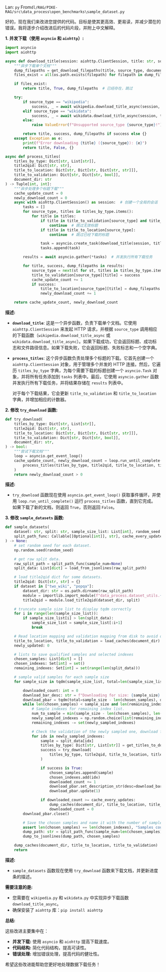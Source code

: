 Lan: `py` From`dl/RAG/PIKE-RAG/src\data_process\open_benchmarks\sample_dataset.py`

好的，现在我们来改进您提供的代码。目标是使其更高效、更易读，并减少潜在的错误。我将逐步介绍改进后的代码片段，并附上中文解释。

**1. 并发下载（使用 `asyncio` 和 `aiohttp`）:**

```python
import asyncio
import aiohttp

async def download_title(session: aiohttp.ClientSession, title: str, source_type: str, title2qid: Dict[str, str], document_dir: str) -> Tuple[str, bool, Dict]:
    """异步下载单个文档"""
    dump_filepaths = get_download_filepaths(title, source_type, document_dir)
    files_exist = all(os.path.exists(filepath) for filepath in dump_filepaths.values())

    if files_exist:
        return title, True, dump_filepaths  # 已经存在，跳过

    try:
        if source_type == "wikipedia":
            success, _ = await wikipedia.download_title_async(session, title, dump_filepaths)
        elif source_type == "wikidata":
            success, _ = await wikidata.download_title_async(session, title, dump_filepaths, title2qid)
        else:
            raise ValueError(f"Unsupported source_type {source_type}!")

        return title, success, dump_filepaths if success else {}
    except Exception as e:
        print(f"Error downloading {title} ({source_type}): {e}")
        return title, False, {}

async def process_titles(
    titles_by_type: Dict[str, List[str]],
    title2qid: Dict[str, str],
    title_to_location: Dict[str, Dict[str, Dict[str, str]]],
    title_to_validation: Dict[str, Dict[str, bool]],
    document_dir: str
) -> Tuple[int, int]:
    """异步处理多个标题下载"""
    cache_update_count = 0
    newly_download_count = 0
    async with aiohttp.ClientSession() as session:  # 创建一个全局的会话
        tasks = []
        for source_type, titles in titles_by_type.items():
            for title in titles:
                if title in title_to_validation[source_type] and title_to_validation[source_type][title] is False:
                    continue  # 跳过无效标题
                if title in title_to_location[source_type]:
                    continue  # 跳过已经下载的标题

                task = asyncio.create_task(download_title(session, title, source_type, title2qid, document_dir))
                tasks.append(task)

        results = await asyncio.gather(*tasks)  # 并发执行所有下载任务

        for title, success, dump_filepaths in results:
            source_type = next(st for st, titles in titles_by_type.items() if title in titles)
            title_to_validation[source_type][title] = success
            cache_update_count += 1
            if success:
                title_to_location[source_type][title] = dump_filepaths
                newly_download_count += 1

    return cache_update_count, newly_download_count
```

**描述:**

*   **`download_title`**:  这是一个异步函数，负责下载单个文档。它使用 `aiohttp.ClientSession` 来发起 HTTP 请求，并根据 `source_type` 调用相应的下载函数（`wikipedia.download_title_async` 或 `wikidata.download_title_async`）。如果下载成功，它会返回标题、成功标志和文件路径信息。如果下载失败，它会返回标题、失败标志和一个空字典。

*   **`process_titles`**:  这个异步函数负责处理多个标题的下载。它首先创建一个 `aiohttp.ClientSession` 对象，用于管理多个并发的 HTTP 连接。然后，它遍历 `titles_by_type` 字典，为每个需要下载的标题创建一个 `asyncio.Task` 对象，并将所有任务添加到 `tasks` 列表中。最后，它使用 `asyncio.gather` 函数并发执行所有下载任务，并将结果存储在 `results` 列表中。

    对于每个下载结果，它会更新 `title_to_validation` 和 `title_to_location` 字典，并增加相应的计数器。

**2.  修改 `try_download` 函数:**

```python
def try_download(
    titles_by_type: Dict[str, List[str]],
    title2qid: Dict[str, str],
    title_to_location: Dict[str, Dict[str, Dict[str, str]]],
    title_to_validation: Dict[str, Dict[str, bool]],
    document_dir: str,
) -> bool:
    """尝试下载文档"""
    loop = asyncio.get_event_loop()
    cache_update_count, newly_download_count = loop.run_until_complete(
        process_titles(titles_by_type, title2qid, title_to_location, title_to_validation, document_dir)
    )
    return newly_download_count > 0
```

**描述:**

*   `try_download` 函数现在使用 `asyncio.get_event_loop()` 获取事件循环，并使用 `loop.run_until_complete()` 运行 `process_titles` 函数，直到它完成。  如果下载了新的文档，则返回 `True`，否则返回 `False`。

**3.  修改 `sample_datasets` 函数:**

```python
def sample_datasets(
    dataset: str, split: str, sample_size_list: List[int], random_seed: int, document_dir: str,
    split_path_func: Callable[[Optional[int]], str], cache_every_updates: int=20,
) -> None:
    # set random seed for each dataset.
    np.random.seed(random_seed)

    # get raw split data.
    raw_split_path = split_path_func(sample_num=None)
    split_data: List[dict] = load_from_jsonlines(raw_split_path)

    # load title2qid dict for some datasets.
    title2qid: Dict[str, str] = {}
    if dataset in ["two_wiki", "popqa"]:
        dataset_dir: str = os.path.dirname(raw_split_path)
        module = importlib.import_module(f"data_process.dataset_utils.{dataset}")
        title2qid = module.load_title2qid(dataset_dir, split)

    # truncate sample size list to display tqdm correctly
    for i in range(len(sample_size_list)):
        if sample_size_list[i] > len(split_data):
            sample_size_list = sample_size_list[:i+1]
            break

    # Read location mapping and validation mapping from disk to avoid duplicated downloads.
    title_to_location, title_to_validation = load_caches(document_dir)
    newly_updated: 0

    # lists to save qualified samples and selected indexes
    chosen_samples: List[dict] = []
    chosen_indexes: Set[int] = set()
    remaining_indexes: Set[int] = set(range(len(split_data)))

    # sample valid samples for each sample size
    for sample_size in tqdm(sample_size_list, total=len(sample_size_list), desc=f"Sampling {dataset}/{split}"):

        downloaded_count: int = 0
        download_bar_desc: str = f"Downloading for size: {sample_size} " + "(Newly downloaded: {})"
        download_pbar = tqdm(total=sample_size - len(chosen_samples), desc=download_bar_desc.format(0))
        while len(chosen_samples) < sample_size and len(remaining_indexes) > 0:
            # Sample indexes for remaining index list.
            num_to_sample = min(sample_size - len(chosen_samples), len(remaining_indexes))
            newly_sampled_indexes = np.random.choice(list(remaining_indexes), size=num_to_sample, replace=False)
            remaining_indexes -= set(newly_sampled_indexes)

            # Check the validation of the newly sampled one, download files if valid.
            for idx in newly_sampled_indexes:
                sample = split_data[idx]
                titles_by_type: Dict[str, List[str]] = get_titles_to_download(sample)
                success = try_download(
                    titles_by_type, title2qid, title_to_location, title_to_validation, document_dir,
                )

                if success is True:
                    chosen_samples.append(sample)
                    chosen_indexes.add(idx)
                    downloaded_count += 1
                    download_pbar.set_description_str(desc=download_bar_desc.format(downloaded_count))
                    download_pbar.update(1)

                if downloaded_count >= cache_every_updates:
                    dump_caches(document_dir, title_to_location, title_to_validation)
                    downloaded_count = 0
        download_pbar.close()

        # Save the chosen samples and name it with the number of samples it contains till now.
        assert len(chosen_samples) == len(chosen_indexes), "Samples could not be duplicated in one set!"
        dump_path: str = split_path_func(sample_num=len(chosen_samples))
        dump_to_jsonlines(dump_path, chosen_samples)

    dump_caches(document_dir, title_to_location, title_to_validation)
    return
```

**描述:**

*   `sample_datasets` 函数现在使用 `try_download` 函数来下载文档，并更新进度条的描述。

**需要注意的是:**

*   您需要在 `wikipedia.py` 和 `wikidata.py` 中实现异步下载函数 `download_title_async`。
*   确保安装了 `aiohttp` 库：`pip install aiohttp`

**总结:**

这些改进主要集中在：

*   **并发下载:** 使用 `asyncio` 和 `aiohttp` 提高下载速度。
*   **代码结构:** 简化代码结构，提高可读性。
*   **错误处理:** 增加错误处理，提高代码的健壮性。

希望这些改进能帮助您更好地处理数据下载任务！
